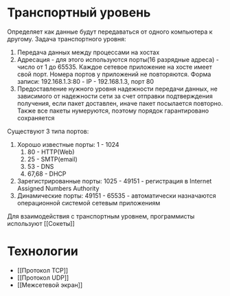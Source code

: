 # Транспортный уровень
Определяет как данные будут передаваться от одного компьютера к другому. Задача транспортного уровня:
1. Передача данных между процессами на хостах 
2. Адресация - для этого используются порты(16 разрядные адреса) - число от 1 до 65535. Каждое сетевое приложение на хосте имеет свой порт. Номера портов у приложений не повторяются. Форма записи: 192.168.1.3:80 - IP - 192.168.1.3, порт 80
3. Предоставление нужного уровня надежности передачи данных, не зависимого от надежности сети за счет отправки подтверждения получения, если пакет доставлен, иначе пакет посылается повторно. Также все пакеты нумеруются, поэтому порядок гарантировано сохраняется

Существуют 3 типа портов:
1. Хорошо известные порты: 1 - 1024
	1. 80 - HTTP(Web)
	2. 25 - SMTP(email)
	3. 53 - DNS
	4. 67,68 - DHCP
2. Зарегистрированные порты: 1025 - 49151 - регистрация в Internet Assigned Numbers Authority
3. Динамические порты: 49151 - 65535 - автоматически назначаются операционной системой сетевым приложениям

Для взаимодействия с транспортным уровнем, программисты используют [[Сокеты]]

# Технологии
* [[Протокол TCP]]
* [[Протокол UDP]]
* [[Межсетевой экран]]
